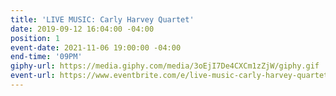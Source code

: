 ```yaml
---
title: 'LIVE MUSIC: Carly Harvey Quartet'
date: 2019-09-12 16:04:00 -04:00
position: 1
event-date: 2021-11-06 19:00:00 -04:00
end-time: '09PM'
giphy-url: https://media.giphy.com/media/3oEjI7De4CXCm1zZjW/giphy.gif
event-url: https://www.eventbrite.com/e/live-music-carly-harvey-quartet-tickets-199977085847
---
```


